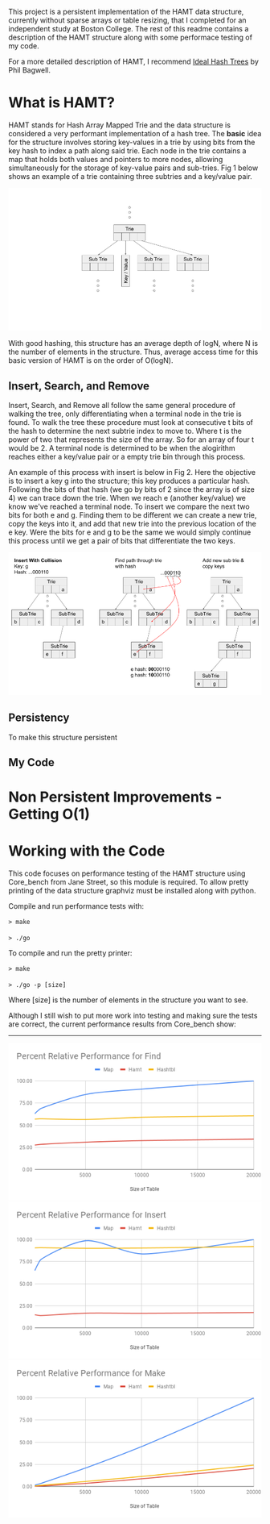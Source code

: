This project is a persistent implementation of the HAMT data structure, currently without sparse arrays or table resizing, that I completed for an independent study at Boston College. The rest of this readme contains a description of the HAMT structure along with some performace testing of my code.

For a more detailed description of HAMT, I recommend [Ideal Hash Trees](https://infoscience.epfl.ch/record/64398/files/idealhashtrees.pdf) by Phil Bagwell.

# What is HAMT?

HAMT stands for Hash Array Mapped Trie and the data structure is considered a very performant implementation of a hash tree. The **basic** idea for the structure involves storing key-values in a trie by using bits from the key hash to index a path along said trie. Each node in the trie contains a map that holds both values and pointers to more nodes, allowing simultaneously for the storage of key-value pairs and sub-tries. Fig 1 below shows an example of a trie containing three subtries and a key/value pair.

![Sample Hamt Structure](/imgs/Sample_Hamt_Structure.png "Fig 1")

With good hashing, this structure has an average depth of logN, where N is the number of elements in the structure. Thus, average access time for this basic version of HAMT is on the order of O(logN).

## Insert, Search, and Remove
Insert, Search, and Remove all follow the same general procedure of walking the tree, only differentiating when a terminal node in the trie is found. To walk the tree these procedure must look at consecutive t bits of the hash to determine the next subtrie index to move to. Where t is the power of two that represents the size of the array. So for an array of four t would be 2. A terminal node is determined to be when the alogirithm reaches either a key/value pair or a empty trie bin through this process.

An example of this process with insert is below in Fig 2. Here the objective is to insert a key g into the structure; this key produces a particular hash. Following the bits of that hash (we go by bits of 2 since the array is of size 4) we can trace down the trie. When we reach e (another key/value) we know we've reached a terminal node. To insert we compare the next two bits for both e and g. Finding them to be different we can create a new trie, copy the keys into it, and add that new trie into the previous location of the e key. Were the bits for e and g to be the same we would simply continue this process until we get a pair of bits that differentiate the two keys.

![Sample Insert](/imgs/Insert_Sample.png "Fig 2")

## Persistency
To make this structure persistent

## My Code

# Non Persistent Improvements - Getting O(1)

# Working with the Code
 This code focuses on performance testing of the HAMT structure using Core_bench from Jane Street, so this module is required. To allow pretty printing of the data structure graphviz must be installed along with python.

Compile and run performance tests with:

```
> make

> ./go
```

To compile and run the pretty printer:

```
> make

> ./go -p [size]
```
Where [size] is the number of elements in the structure you want to see.



Although I still wish to put more work into testing and making sure the tests are correct, the current performance results from Core_bench show:


---


![alt text](https://github.com/JamesClark123/hamt/blob/master/imgs/Percent%20Relative%20Performance%20for%20Find.png "Find Performance")
![alt text](https://github.com/JamesClark123/hamt/blob/master/imgs/Percent%20Relative%20Performance%20for%20Insert.png "Insert Performance")
![alt text](https://github.com/JamesClark123/hamt/blob/master/imgs/Percent%20Relative%20Performance%20for%20Make.png "Make Performance")
